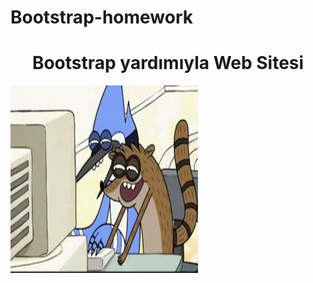 # Bootstrap-homework

<h1 align="center">Bootstrap yardımıyla Web Sitesi</h1>
<p><img  align="left" src="https://github.com/fromcosmopolis/bootstrap-homework/blob/main/giff.gif" width="300" height="300"></p>



